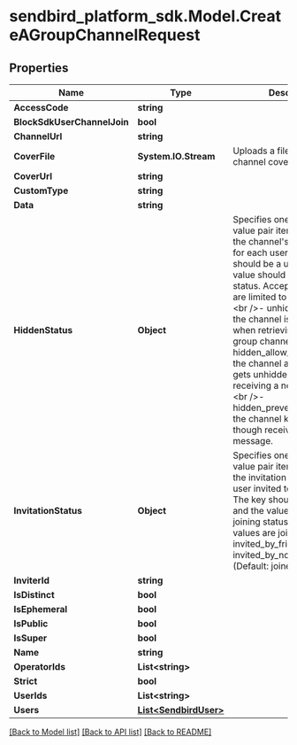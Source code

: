 
# sendbird_platform_sdk.Model.CreateAGroupChannelRequest

## Properties

Name | Type | Description | Notes
------------ | ------------- | ------------- | -------------
**AccessCode** | **string** |  | [optional] 
**BlockSdkUserChannelJoin** | **bool** |  | [optional] 
**ChannelUrl** | **string** |  | [optional] 
**CoverFile** | **System.IO.Stream** | Uploads a file for the channel cover image. | [optional] 
**CoverUrl** | **string** |  | [optional] 
**CustomType** | **string** |  | [optional] 
**Data** | **string** |  | [optional] 
**HiddenStatus** | **Object** | Specifies one or more key-value pair items which set the channel&#39;s hidden status for each user. The key should be a user_id and the value should be their hidden status. Acceptable values are limited to the following:&lt;br /&gt;- unhidden (default): the channel is included in when retrieving a list of group channels.&lt;br /&gt;- hidden_allow_auto_unhide: the channel automatically gets unhidden when receiving a new message.&lt;br /&gt;- hidden_prevent_auto_unhide: the channel keeps hidden though receiving a new message. | [optional] 
**InvitationStatus** | **Object** | Specifies one or more key-value pair items which set the invitation status of each user invited to the channel. The key should be a user_id and the value should be their joining status. Acceptable values are joined, invited_by_friend, and invited_by_non_friend. (Default: joined) | [optional] 
**InviterId** | **string** |  | [optional] 
**IsDistinct** | **bool** |  | [optional] 
**IsEphemeral** | **bool** |  | [optional] 
**IsPublic** | **bool** |  | [optional] 
**IsSuper** | **bool** |  | [optional] 
**Name** | **string** |  | [optional] 
**OperatorIds** | **List&lt;string&gt;** |  | [optional] 
**Strict** | **bool** |  | [optional] 
**UserIds** | **List&lt;string&gt;** |  | [optional] 
**Users** | [**List&lt;SendbirdUser&gt;**](SendbirdUser.md) |  | 

[[Back to Model list]](../README.md#documentation-for-models)
[[Back to API list]](../README.md#documentation-for-api-endpoints)
[[Back to README]](../README.md)

